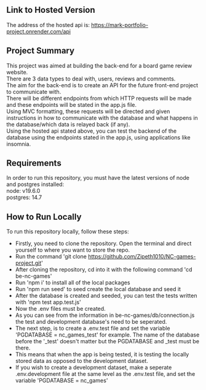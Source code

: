 ## Link to Hosted Version

The address of the hosted api is: https://mark-portfolio-project.onrender.com/api

## Project Summary

This project was aimed at building the back-end for a board game review website.\
There are 3 data types to deal with, users, reviews and comments.\
The aim for the back-end is to create an API for the future front-end project to communicate with.\
There will be different endpoints from which HTTP requests will be made and these endpoints will be stated in the app.js file.\
Using MVC formatting, these requests will be directed and given instructions in how to communicate with the database and what happens in the database/which data is relayed back (if any).\
Using the hosted api stated above, you can test the backend of the database using the endpoints stated in the app.js, using applications like insomnia.

## Requirements

In order to run this repository, you must have the latest versions of node and postgres installed:\
node: v19.6.0\
postgres: 14.7

## How to Run Locally

To run this repository locally, follow these steps:

- Firstly, you need to clone the repository. Open the terminal and direct yourself to where you want to store the repo.
- Run the command 'git clone https://github.com/Zipeth1010/NC-games-project.git'
- After cloning the repository, cd into it with the following command 'cd be-nc-games'
- Run 'npm i' to install all of the local packages
- Run 'npm run seed' to seed create the local database and seed it
- After the database is created and seeded, you can test the tests written with 'npm test app.test.js'
- Now the .env files must be created.
- As you can see from the information in be-nc-games/db/connection.js the test and development database's need to be seperated.
- The next step, is to create a .env.test file and set the variable 'PGDATABASE = nc_games_test' for example. The name of the database before the '\_test' doesn't matter but the PGDATABASE and \_test must be there.
- This means that when the app is being tested, it is testing the locally stored data as opposed to the development dataset.
- If you wish to create a development dataset, make a seperate .env.development file at the same level as the .env.test file, and set the variable 'PGDATABASE = nc_games'
